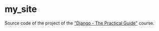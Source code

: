 # my_site
Source code of the project of the ["Django - The Practical Guide"](https://www.udemy.com/course/python-django-the-practical-guide/) course.
